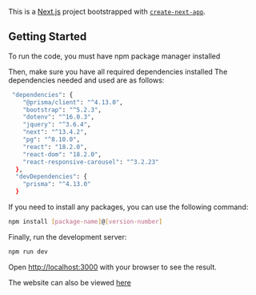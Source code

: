This is a [Next.js](https://nextjs.org/) project bootstrapped with [`create-next-app`](https://github.com/vercel/next.js/tree/canary/packages/create-next-app).

## Getting Started

To run the code, you must have npm package manager installed

Then, make sure you have all required dependencies installed
The dependencies needed and used are as follows:
```bash
 "dependencies": {
    "@prisma/client": "^4.13.0",
    "bootstrap": "^5.2.3",
    "dotenv": "^16.0.3",
    "jquery": "^3.6.4",
    "next": "^13.4.2",
    "pg": "^8.10.0",
    "react": "18.2.0",
    "react-dom": "18.2.0",
    "react-responsive-carousel": "^3.2.23"
  },
  "devDependencies": {
    "prisma": "^4.13.0"
  }
```

If you need to install any packages, you can use the following command:
```bash
npm install [package-name]@[version-number]
```

Finally, run the development server:

```bash
npm run dev
```

Open [http://localhost:3000](http://localhost:3000) with your browser to see the result.

The website can also be viewed [here](https://planorant.vercel.app)
